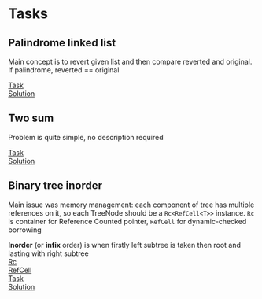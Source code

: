 # Tasks

## Palindrome linked list

Main concept is to revert given list and then compare reverted and original.  
If palindrome, reverted == original

[Task](https://leetcode.com/problems/palindrome-linked-list)  
[Solution](src/palindrome_linked_list.rs)

## Two sum

Problem is quite simple, no description required

[Task](https://leetcode.com/problems/two-sum)  
[Solution](src/two_sum.rs)


## Binary tree inorder
Main issue was memory management: each component of tree has multiple references on it,
so each TreeNode should be a `Rc<RefCell<T>>` instance.
`Rc` is container for Reference Counted pointer, `RefCell` for dynamic-checked borrowing

**Inorder** (or **infix** order) is when firstly left subtree is taken then root and lasting with right subtree  
[Rc](https://doc.rust-lang.org/std/rc/struct.Rc.html)  
[RefCell](https://doc.rust-lang.org/std/cell/struct.RefCell.html)  
[Task](https://leetcode.com/problems/binary-tree-inorder-traversal)  
[Solution](src/binary_tree_inorder_traversal.rs)  

